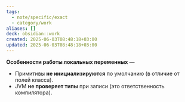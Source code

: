 ```yaml
---
tags:
  - note/specific/exact
  - category/work
aliases: []
deck: obsidian::work
created: 2025-06-03T08:48:18+03:00
updated: 2025-06-03T08:48:18+03:00
---
```


**Особенности работы локальных переменных**
—
- Примитивы **не инициализируются** по умолчанию (в отличие от полей класса).
- JVM **не проверяет типы** при записи (это ответственность компилятора).

